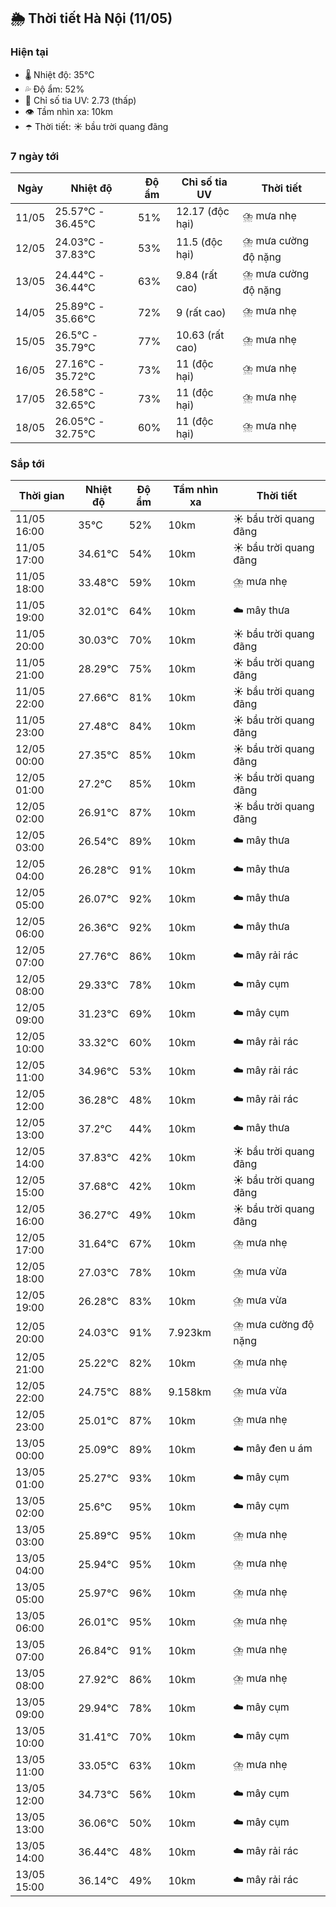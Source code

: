 ## 🌦️ Thời tiết Hà Nội (11/05)

### Hiện tại

- 🌡️ Nhiệt độ: 35℃
- 💦 Độ ẩm: 52%
- 🌟 Chỉ số tia UV: 2.73 (thấp)
- 👁️ Tầm nhìn xa: 10km
- ☂️ Thời tiết: ☀️ bầu trời quang đãng

### 7 ngày tới

| Ngày | Nhiệt độ | Độ ẩm | Chỉ số tia UV | Thời tiết |
| --- | --- | --- | --- | --- |
| 11/05 | 25.57℃ - 36.45℃ | 51% | 12.17 (độc hại) | ⛈️ mưa nhẹ |
| 12/05 | 24.03℃ - 37.83℃ | 53% | 11.5 (độc hại) | ⛈️ mưa cường độ nặng |
| 13/05 | 24.44℃ - 36.44℃ | 63% | 9.84 (rất cao) | ⛈️ mưa cường độ nặng |
| 14/05 | 25.89℃ - 35.66℃ | 72% | 9 (rất cao) | ⛈️ mưa nhẹ |
| 15/05 | 26.5℃ - 35.79℃ | 77% | 10.63 (rất cao) | ⛈️ mưa nhẹ |
| 16/05 | 27.16℃ - 35.72℃ | 73% | 11 (độc hại) | ⛈️ mưa nhẹ |
| 17/05 | 26.58℃ - 32.65℃ | 73% | 11 (độc hại) | ⛈️ mưa nhẹ |
| 18/05 | 26.05℃ - 32.75℃ | 60% | 11 (độc hại) | ⛈️ mưa nhẹ |

### Sắp tới

| Thời gian | Nhiệt độ | Độ ẩm | Tầm nhìn xa | Thời tiết |
| --- | --- | --- | --- | --- |
| 11/05 16:00 | 35℃ | 52% | 10km | ☀️ bầu trời quang đãng |
| 11/05 17:00 | 34.61℃ | 54% | 10km | ☀️ bầu trời quang đãng |
| 11/05 18:00 | 33.48℃ | 59% | 10km | ⛈️ mưa nhẹ |
| 11/05 19:00 | 32.01℃ | 64% | 10km | ☁️ mây thưa |
| 11/05 20:00 | 30.03℃ | 70% | 10km | ☀️ bầu trời quang đãng |
| 11/05 21:00 | 28.29℃ | 75% | 10km | ☀️ bầu trời quang đãng |
| 11/05 22:00 | 27.66℃ | 81% | 10km | ☀️ bầu trời quang đãng |
| 11/05 23:00 | 27.48℃ | 84% | 10km | ☀️ bầu trời quang đãng |
| 12/05 00:00 | 27.35℃ | 85% | 10km | ☀️ bầu trời quang đãng |
| 12/05 01:00 | 27.2℃ | 85% | 10km | ☀️ bầu trời quang đãng |
| 12/05 02:00 | 26.91℃ | 87% | 10km | ☀️ bầu trời quang đãng |
| 12/05 03:00 | 26.54℃ | 89% | 10km | ☁️ mây thưa |
| 12/05 04:00 | 26.28℃ | 91% | 10km | ☁️ mây thưa |
| 12/05 05:00 | 26.07℃ | 92% | 10km | ☁️ mây thưa |
| 12/05 06:00 | 26.36℃ | 92% | 10km | ☁️ mây thưa |
| 12/05 07:00 | 27.76℃ | 86% | 10km | ☁️ mây rải rác |
| 12/05 08:00 | 29.33℃ | 78% | 10km | ☁️ mây cụm |
| 12/05 09:00 | 31.23℃ | 69% | 10km | ☁️ mây cụm |
| 12/05 10:00 | 33.32℃ | 60% | 10km | ☁️ mây rải rác |
| 12/05 11:00 | 34.96℃ | 53% | 10km | ☁️ mây rải rác |
| 12/05 12:00 | 36.28℃ | 48% | 10km | ☁️ mây rải rác |
| 12/05 13:00 | 37.2℃ | 44% | 10km | ☁️ mây thưa |
| 12/05 14:00 | 37.83℃ | 42% | 10km | ☀️ bầu trời quang đãng |
| 12/05 15:00 | 37.68℃ | 42% | 10km | ☀️ bầu trời quang đãng |
| 12/05 16:00 | 36.27℃ | 49% | 10km | ☀️ bầu trời quang đãng |
| 12/05 17:00 | 31.64℃ | 67% | 10km | ⛈️ mưa nhẹ |
| 12/05 18:00 | 27.03℃ | 78% | 10km | ⛈️ mưa vừa |
| 12/05 19:00 | 26.28℃ | 83% | 10km | ⛈️ mưa vừa |
| 12/05 20:00 | 24.03℃ | 91% | 7.923km | ⛈️ mưa cường độ nặng |
| 12/05 21:00 | 25.22℃ | 82% | 10km | ⛈️ mưa nhẹ |
| 12/05 22:00 | 24.75℃ | 88% | 9.158km | ⛈️ mưa vừa |
| 12/05 23:00 | 25.01℃ | 87% | 10km | ⛈️ mưa nhẹ |
| 13/05 00:00 | 25.09℃ | 89% | 10km | ☁️ mây đen u ám |
| 13/05 01:00 | 25.27℃ | 93% | 10km | ☁️ mây cụm |
| 13/05 02:00 | 25.6℃ | 95% | 10km | ☁️ mây cụm |
| 13/05 03:00 | 25.89℃ | 95% | 10km | ⛈️ mưa nhẹ |
| 13/05 04:00 | 25.94℃ | 95% | 10km | ⛈️ mưa nhẹ |
| 13/05 05:00 | 25.97℃ | 96% | 10km | ⛈️ mưa nhẹ |
| 13/05 06:00 | 26.01℃ | 95% | 10km | ⛈️ mưa nhẹ |
| 13/05 07:00 | 26.84℃ | 91% | 10km | ⛈️ mưa nhẹ |
| 13/05 08:00 | 27.92℃ | 86% | 10km | ⛈️ mưa nhẹ |
| 13/05 09:00 | 29.94℃ | 78% | 10km | ☁️ mây cụm |
| 13/05 10:00 | 31.41℃ | 70% | 10km | ☁️ mây cụm |
| 13/05 11:00 | 33.05℃ | 63% | 10km | ⛈️ mưa nhẹ |
| 13/05 12:00 | 34.73℃ | 56% | 10km | ☁️ mây cụm |
| 13/05 13:00 | 36.06℃ | 50% | 10km | ☁️ mây cụm |
| 13/05 14:00 | 36.44℃ | 48% | 10km | ☁️ mây rải rác |
| 13/05 15:00 | 36.14℃ | 49% | 10km | ☁️ mây rải rác |
